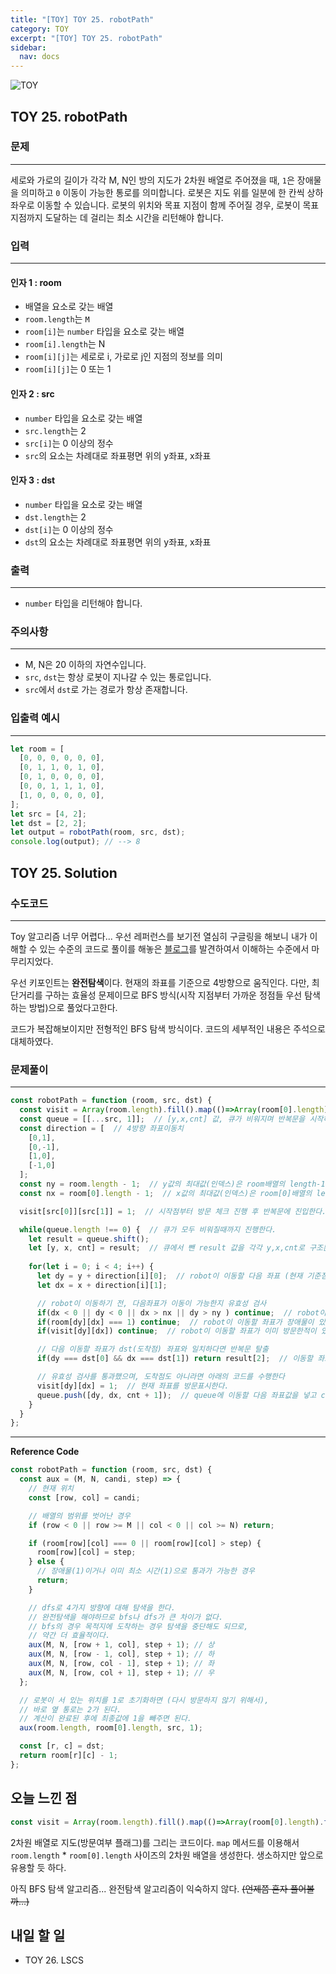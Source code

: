 ```yaml
---
title: "[TOY] TOY 25. robotPath"
category: TOY
excerpt: "[TOY] TOY 25. robotPath"
sidebar:
  nav: docs
---
```


![TOY](https://user-images.githubusercontent.com/83164003/131701318-f0ff36c4-1fcc-4f21-b978-18a9d8ec3386.jpg)
## TOY 25. robotPath
### 문제
---
세로와 가로의 길이가 각각 M, N인 방의 지도가 2차원 배열로 주어졌을 때, `1`은 장애물을 의미하고 `0` 이동이 가능한 통로를 의미합니다. 로봇은 지도 위를 일분에 한 칸씩 상하좌우로 이동할 수 있습니다. 로봇의 위치와 목표 지점이 함께 주어질 경우, 로봇이 목표 지점까지 도달하는 데 걸리는 최소 시간을 리턴해야 합니다.


### 입력
---
#### 인자 1 : room
- 배열을 요소로 갖는 배열
- `room.length`는 `M`
- `room[i]`는 `number` 타입을 요소로 갖는 배열
- `room[i].length`는 N
- `room[i][j]`는 세로로 i, 가로로 j인 지점의 정보를 의미
- `room[i][j]`는 0 또는 1

#### 인자 2 : src
- `number` 타입을 요소로 갖는 배열
- `src.length`는 2
- `src[i]`는 0 이상의 정수
- `src`의 요소는 차례대로 좌표평면 위의 y좌표, x좌표

#### 인자 3 : dst
- `number` 타입을 요소로 갖는 배열
- `dst.length`는 2
- `dst[i]`는 0 이상의 정수
- `dst`의 요소는 차례대로 좌표평면 위의 y좌표, x좌표

### 출력
---
- `number` 타입을 리턴해야 합니다.

### 주의사항
---
- M, N은 20 이하의 자연수입니다.
- `src`, `dst`는 항상 로봇이 지나갈 수 있는 통로입니다.
- `src`에서 `dst`로 가는 경로가 항상 존재합니다.

### 입출력 예시
---
```javascript
let room = [
  [0, 0, 0, 0, 0, 0],
  [0, 1, 1, 0, 1, 0],
  [0, 1, 0, 0, 0, 0],
  [0, 0, 1, 1, 1, 0],
  [1, 0, 0, 0, 0, 0],
];
let src = [4, 2];
let dst = [2, 2];
let output = robotPath(room, src, dst);
console.log(output); // --> 8
```

## TOY 25. Solution
### 수도코드
---
Toy 알고리즘 너무 어렵다... 우선 레퍼런스를 보기전 열심히 구글링을 해보니 내가 이해할 수 있는 수준의 코드로 풀이를 해놓은 <a href="https://foamless.tistory.com/797" target="_blank">블로그</a>를 발견하여서 이해하는 수준에서 마무리지었다.

우선 키포인트는 **완전탐색**이다.  현재의 좌표를 기준으로 4방향으로 움직인다. 다만, 최단거리를 구하는 효율성 문제이므로 BFS 방식(시작 지점부터 가까운 정점들 우선 탐색하는 방법)으로 풀었다고한다. 

코드가 복잡해보이지만 전형적인 BFS 탐색 방식이다. 코드의 세부적인 내용은 주석으로 대체하였다.

### 문제풀이
---
```javascript
const robotPath = function (room, src, dst) {
  const visit = Array(room.length).fill().map(()=>Array(room[0].length).fill(0)); // 0으로 채워진 방문여부 지도 (room.length X room[0].length 사이즈) 2차원 배열 생성
  const queue = [[...src, 1]];  // [y,x,cnt] 값, 큐가 비워지며 반복문을 시작하므로 1부터 시작한다.
  const direction = [  // 4방향 좌표이동치
    [0,1],
    [0,-1],
    [1,0],
    [-1,0]
  ];
  const ny = room.length - 1;  // y값의 최대값(인덱스)은 room배열의 length-1, 유효값 검사에 쓰인다.
  const nx = room[0].length - 1;  // x값의 최대값(인덱스)은 room[0]배열의 length-1

  visit[src[0]][src[1]] = 1;  // 시작점부터 방문 체크 진행 후 반복문에 진입한다.

  while(queue.length !== 0) {  // 큐가 모두 비워질때까지 진행한다.
    let result = queue.shift();  
    let [y, x, cnt] = result;  // 큐에서 뺀 result 값을 각각 y,x,cnt로 구조분해 할당 
    
    for(let i = 0; i < 4; i++) {
      let dy = y + direction[i][0];  // robot이 이동할 다음 좌표 (현재 기준점에서 사방향을 모두 검사한다 [완전탐색])
      let dx = x + direction[i][1];

      // robot이 이동하기 전, 다음좌표가 이동이 가능한지 유효성 검사
      if(dx < 0 || dy < 0 || dx > nx || dy > ny ) continue;  // robot이 이동할 좌표가 room 배열을 벗어나는 경우
      if(room[dy][dx] === 1) continue;  // robot이 이동할 좌표가 장애물이 있는 경우
      if(visit[dy][dx]) continue;  // robot이 이동할 좌표가 이미 방문한적이 있는 경우

      // 다음 이동할 좌표가 dst(도착점) 좌표와 일치하다면 반복문 탈출
      if(dy === dst[0] && dx === dst[1]) return result[2];  // 이동할 좌표가 dst와 일치하다면 result 배열의 cnt값을 반환한다.

      // 유효성 검사를 통과했으며, 도착점도 아니라면 아래의 코드를 수행한다
      visit[dy][dx] = 1;  // 현재 좌표를 방문표시한다.
      queue.push([dy, dx, cnt + 1]);  // queue에 이동할 다음 좌표값을 넣고 cnt값을 증가시킨다.
    }
  }
};
```
--- 
**Reference Code**
```javascript
const robotPath = function (room, src, dst) {
  const aux = (M, N, candi, step) => {
    // 현재 위치
    const [row, col] = candi;

    // 배열의 범위를 벗어난 경우
    if (row < 0 || row >= M || col < 0 || col >= N) return;

    if (room[row][col] === 0 || room[row][col] > step) {
      room[row][col] = step;
    } else {
      // 장애물(1)이거나 이미 최소 시간(1)으로 통과가 가능한 경우
      return;
    }

    // dfs로 4가지 방향에 대해 탐색을 한다.
    // 완전탐색을 해야하므로 bfs나 dfs가 큰 차이가 없다.
    // bfs의 경우 목적지에 도착하는 경우 탐색을 중단해도 되므로,
    // 약간 더 효율적이다.
    aux(M, N, [row + 1, col], step + 1); // 상
    aux(M, N, [row - 1, col], step + 1); // 하
    aux(M, N, [row, col - 1], step + 1); // 좌
    aux(M, N, [row, col + 1], step + 1); // 우
  };

  // 로봇이 서 있는 위치를 1로 초기화하면 (다시 방문하지 않기 위해서),
  // 바로 옆 통로는 2가 된다.
  // 계산이 완료된 후에 최종값에 1을 빼주면 된다.
  aux(room.length, room[0].length, src, 1);

  const [r, c] = dst;
  return room[r][c] - 1;
};
```

## 오늘 느낀 점
```javascript
const visit = Array(room.length).fill().map(()=>Array(room[0].length).fill(0));
```
2차원 배열로 지도(방문여부 플래그)를 그리는 코드이다. `map` 메서드를 이용해서 `room.length` * `room[0].length` 사이즈의 2차원 배열을 생성한다. 생소하지만 앞으로 유용할 듯 하다. 


아직 BFS 탐색 알고리즘... 완전탐색 알고리즘이 익숙하지 않다. ~~(언제쯤 혼자 풀어볼까...)~~
## 내일 할 일
- TOY 26. LSCS
